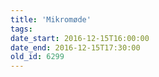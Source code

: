 ```yaml
---
title: 'Mikromøde'
tags:
date_start: 2016-12-15T16:00:00
date_end: 2016-12-15T17:30:00
old_id: 6299
---
```

